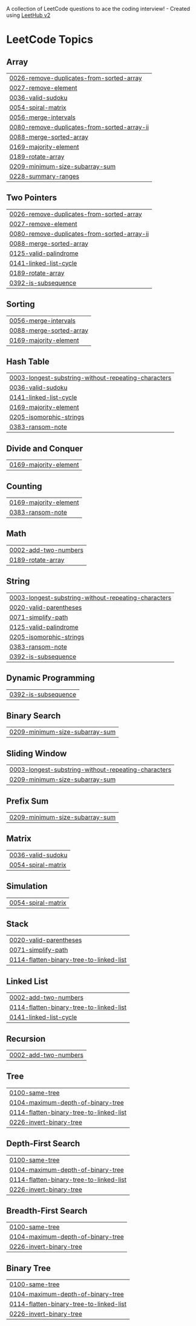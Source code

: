 A collection of LeetCode questions to ace the coding interview! - Created using [LeetHub v2](https://github.com/arunbhardwaj/LeetHub-2.0)
<!---LeetCode Topics Start-->
# LeetCode Topics
## Array
|  |
| ------- |
| [0026-remove-duplicates-from-sorted-array](https://github.com/LightVl/leetcode/tree/master/0026-remove-duplicates-from-sorted-array) |
| [0027-remove-element](https://github.com/LightVl/leetcode/tree/master/0027-remove-element) |
| [0036-valid-sudoku](https://github.com/LightVl/leetcode/tree/master/0036-valid-sudoku) |
| [0054-spiral-matrix](https://github.com/LightVl/leetcode/tree/master/0054-spiral-matrix) |
| [0056-merge-intervals](https://github.com/LightVl/leetcode/tree/master/0056-merge-intervals) |
| [0080-remove-duplicates-from-sorted-array-ii](https://github.com/LightVl/leetcode/tree/master/0080-remove-duplicates-from-sorted-array-ii) |
| [0088-merge-sorted-array](https://github.com/LightVl/leetcode/tree/master/0088-merge-sorted-array) |
| [0169-majority-element](https://github.com/LightVl/leetcode/tree/master/0169-majority-element) |
| [0189-rotate-array](https://github.com/LightVl/leetcode/tree/master/0189-rotate-array) |
| [0209-minimum-size-subarray-sum](https://github.com/LightVl/leetcode/tree/master/0209-minimum-size-subarray-sum) |
| [0228-summary-ranges](https://github.com/LightVl/leetcode/tree/master/0228-summary-ranges) |
## Two Pointers
|  |
| ------- |
| [0026-remove-duplicates-from-sorted-array](https://github.com/LightVl/leetcode/tree/master/0026-remove-duplicates-from-sorted-array) |
| [0027-remove-element](https://github.com/LightVl/leetcode/tree/master/0027-remove-element) |
| [0080-remove-duplicates-from-sorted-array-ii](https://github.com/LightVl/leetcode/tree/master/0080-remove-duplicates-from-sorted-array-ii) |
| [0088-merge-sorted-array](https://github.com/LightVl/leetcode/tree/master/0088-merge-sorted-array) |
| [0125-valid-palindrome](https://github.com/LightVl/leetcode/tree/master/0125-valid-palindrome) |
| [0141-linked-list-cycle](https://github.com/LightVl/leetcode/tree/master/0141-linked-list-cycle) |
| [0189-rotate-array](https://github.com/LightVl/leetcode/tree/master/0189-rotate-array) |
| [0392-is-subsequence](https://github.com/LightVl/leetcode/tree/master/0392-is-subsequence) |
## Sorting
|  |
| ------- |
| [0056-merge-intervals](https://github.com/LightVl/leetcode/tree/master/0056-merge-intervals) |
| [0088-merge-sorted-array](https://github.com/LightVl/leetcode/tree/master/0088-merge-sorted-array) |
| [0169-majority-element](https://github.com/LightVl/leetcode/tree/master/0169-majority-element) |
## Hash Table
|  |
| ------- |
| [0003-longest-substring-without-repeating-characters](https://github.com/LightVl/leetcode/tree/master/0003-longest-substring-without-repeating-characters) |
| [0036-valid-sudoku](https://github.com/LightVl/leetcode/tree/master/0036-valid-sudoku) |
| [0141-linked-list-cycle](https://github.com/LightVl/leetcode/tree/master/0141-linked-list-cycle) |
| [0169-majority-element](https://github.com/LightVl/leetcode/tree/master/0169-majority-element) |
| [0205-isomorphic-strings](https://github.com/LightVl/leetcode/tree/master/0205-isomorphic-strings) |
| [0383-ransom-note](https://github.com/LightVl/leetcode/tree/master/0383-ransom-note) |
## Divide and Conquer
|  |
| ------- |
| [0169-majority-element](https://github.com/LightVl/leetcode/tree/master/0169-majority-element) |
## Counting
|  |
| ------- |
| [0169-majority-element](https://github.com/LightVl/leetcode/tree/master/0169-majority-element) |
| [0383-ransom-note](https://github.com/LightVl/leetcode/tree/master/0383-ransom-note) |
## Math
|  |
| ------- |
| [0002-add-two-numbers](https://github.com/LightVl/leetcode/tree/master/0002-add-two-numbers) |
| [0189-rotate-array](https://github.com/LightVl/leetcode/tree/master/0189-rotate-array) |
## String
|  |
| ------- |
| [0003-longest-substring-without-repeating-characters](https://github.com/LightVl/leetcode/tree/master/0003-longest-substring-without-repeating-characters) |
| [0020-valid-parentheses](https://github.com/LightVl/leetcode/tree/master/0020-valid-parentheses) |
| [0071-simplify-path](https://github.com/LightVl/leetcode/tree/master/0071-simplify-path) |
| [0125-valid-palindrome](https://github.com/LightVl/leetcode/tree/master/0125-valid-palindrome) |
| [0205-isomorphic-strings](https://github.com/LightVl/leetcode/tree/master/0205-isomorphic-strings) |
| [0383-ransom-note](https://github.com/LightVl/leetcode/tree/master/0383-ransom-note) |
| [0392-is-subsequence](https://github.com/LightVl/leetcode/tree/master/0392-is-subsequence) |
## Dynamic Programming
|  |
| ------- |
| [0392-is-subsequence](https://github.com/LightVl/leetcode/tree/master/0392-is-subsequence) |
## Binary Search
|  |
| ------- |
| [0209-minimum-size-subarray-sum](https://github.com/LightVl/leetcode/tree/master/0209-minimum-size-subarray-sum) |
## Sliding Window
|  |
| ------- |
| [0003-longest-substring-without-repeating-characters](https://github.com/LightVl/leetcode/tree/master/0003-longest-substring-without-repeating-characters) |
| [0209-minimum-size-subarray-sum](https://github.com/LightVl/leetcode/tree/master/0209-minimum-size-subarray-sum) |
## Prefix Sum
|  |
| ------- |
| [0209-minimum-size-subarray-sum](https://github.com/LightVl/leetcode/tree/master/0209-minimum-size-subarray-sum) |
## Matrix
|  |
| ------- |
| [0036-valid-sudoku](https://github.com/LightVl/leetcode/tree/master/0036-valid-sudoku) |
| [0054-spiral-matrix](https://github.com/LightVl/leetcode/tree/master/0054-spiral-matrix) |
## Simulation
|  |
| ------- |
| [0054-spiral-matrix](https://github.com/LightVl/leetcode/tree/master/0054-spiral-matrix) |
## Stack
|  |
| ------- |
| [0020-valid-parentheses](https://github.com/LightVl/leetcode/tree/master/0020-valid-parentheses) |
| [0071-simplify-path](https://github.com/LightVl/leetcode/tree/master/0071-simplify-path) |
| [0114-flatten-binary-tree-to-linked-list](https://github.com/LightVl/leetcode/tree/master/0114-flatten-binary-tree-to-linked-list) |
## Linked List
|  |
| ------- |
| [0002-add-two-numbers](https://github.com/LightVl/leetcode/tree/master/0002-add-two-numbers) |
| [0114-flatten-binary-tree-to-linked-list](https://github.com/LightVl/leetcode/tree/master/0114-flatten-binary-tree-to-linked-list) |
| [0141-linked-list-cycle](https://github.com/LightVl/leetcode/tree/master/0141-linked-list-cycle) |
## Recursion
|  |
| ------- |
| [0002-add-two-numbers](https://github.com/LightVl/leetcode/tree/master/0002-add-two-numbers) |
## Tree
|  |
| ------- |
| [0100-same-tree](https://github.com/LightVl/leetcode/tree/master/0100-same-tree) |
| [0104-maximum-depth-of-binary-tree](https://github.com/LightVl/leetcode/tree/master/0104-maximum-depth-of-binary-tree) |
| [0114-flatten-binary-tree-to-linked-list](https://github.com/LightVl/leetcode/tree/master/0114-flatten-binary-tree-to-linked-list) |
| [0226-invert-binary-tree](https://github.com/LightVl/leetcode/tree/master/0226-invert-binary-tree) |
## Depth-First Search
|  |
| ------- |
| [0100-same-tree](https://github.com/LightVl/leetcode/tree/master/0100-same-tree) |
| [0104-maximum-depth-of-binary-tree](https://github.com/LightVl/leetcode/tree/master/0104-maximum-depth-of-binary-tree) |
| [0114-flatten-binary-tree-to-linked-list](https://github.com/LightVl/leetcode/tree/master/0114-flatten-binary-tree-to-linked-list) |
| [0226-invert-binary-tree](https://github.com/LightVl/leetcode/tree/master/0226-invert-binary-tree) |
## Breadth-First Search
|  |
| ------- |
| [0100-same-tree](https://github.com/LightVl/leetcode/tree/master/0100-same-tree) |
| [0104-maximum-depth-of-binary-tree](https://github.com/LightVl/leetcode/tree/master/0104-maximum-depth-of-binary-tree) |
| [0226-invert-binary-tree](https://github.com/LightVl/leetcode/tree/master/0226-invert-binary-tree) |
## Binary Tree
|  |
| ------- |
| [0100-same-tree](https://github.com/LightVl/leetcode/tree/master/0100-same-tree) |
| [0104-maximum-depth-of-binary-tree](https://github.com/LightVl/leetcode/tree/master/0104-maximum-depth-of-binary-tree) |
| [0114-flatten-binary-tree-to-linked-list](https://github.com/LightVl/leetcode/tree/master/0114-flatten-binary-tree-to-linked-list) |
| [0226-invert-binary-tree](https://github.com/LightVl/leetcode/tree/master/0226-invert-binary-tree) |
<!---LeetCode Topics End-->